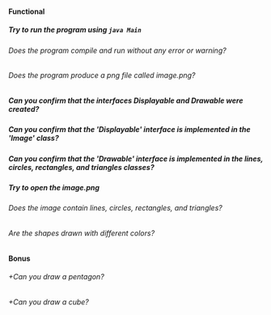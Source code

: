 #### Functional

##### Try to run the program using `java Main`

###### Does the program compile and run without any error or warning?

###### Does the program produce a png file called image.png?

##### Can you confirm that the interfaces Displayable and Drawable were created?

##### Can you confirm that the 'Displayable' interface is implemented in the 'Image' class?

##### Can you confirm that the 'Drawable' interface is implemented in the lines, circles, rectangles, and triangles classes?

##### Try to open the image.png

###### Does the image contain lines, circles, rectangles, and triangles?

###### Are the shapes drawn with different colors?

#### Bonus

###### +Can you draw a pentagon?

###### +Can you draw a cube?
